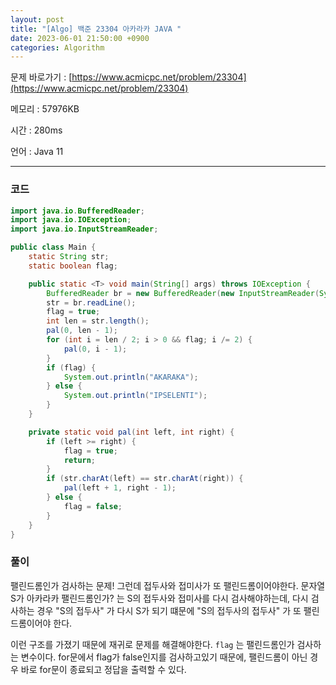 ```yaml
---
layout: post
title: "[Algo] 백준 23304 아카라카 JAVA "
date: 2023-06-01 21:50:00 +0900
categories: Algorithm
---
```


문제 바로가기 : [https://www.acmicpc.net/problem/23304](https://www.acmicpc.net/problem/23304)

메모리 : 57976KB

시간 : 280ms

언어 : Java 11

---

### 코드

```java
import java.io.BufferedReader;
import java.io.IOException;
import java.io.InputStreamReader;

public class Main {
	static String str;
	static boolean flag;

	public static <T> void main(String[] args) throws IOException {
		BufferedReader br = new BufferedReader(new InputStreamReader(System.in));
		str = br.readLine();
		flag = true;
		int len = str.length();
		pal(0, len - 1);
		for (int i = len / 2; i > 0 && flag; i /= 2) {
			pal(0, i - 1);
		}
		if (flag) {
			System.out.println("AKARAKA");
		} else {
			System.out.println("IPSELENTI");
		}
	}

	private static void pal(int left, int right) {
		if (left >= right) {
			flag = true;
			return;
		}
		if (str.charAt(left) == str.charAt(right)) {
			pal(left + 1, right - 1);
		} else {
			flag = false;
		}
	}
}
```

### 풀이

팰린드롬인가 검사하는 문제! 그런데 접두사와 접미사가 또 팰린드롬이어야한다.
문자열 S가 아카라카 팰린드롬인가? 는 S의 접두사와 접미사를 다시 검사해야하는데, 다시 검사하는 경우 "S의 접두사" 가 다시 S가 되기 떄문에 "S의 접두사의 접두사" 가 또 팰린드롬이어야 한다.

이런 구조를 가졌기 때문에 재귀로 문제를 해결해야한다.
`flag` 는 팰린드롬인가 검사하는 변수이다. for문에서 flag가 false인지를 검사하고있기 때문에, 팰린드롬이 아닌 경우 바로 for문이 종료되고 정답을 출력할 수 있다.
